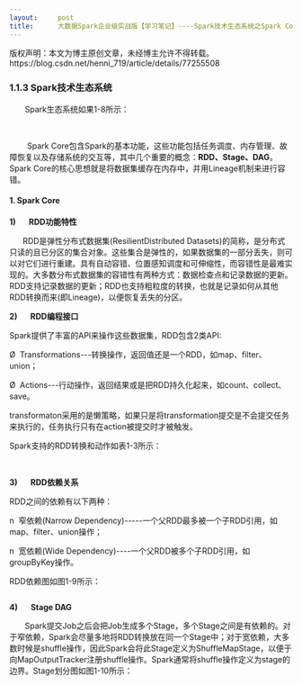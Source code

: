 ```yaml
---
layout:     post
title:      大数据Spark企业级实战版【学习笔记】----Spark技术生态系统之Spark Core
---
```

<div id="article_content" class="article_content clearfix csdn-tracking-statistics" data-pid="blog" data-mod="popu_307" data-dsm="post">
								<div class="article-copyright">
					版权声明：本文为博主原创文章，未经博主允许不得转载。					https://blog.csdn.net/henni_719/article/details/77255508				</div>
								            <link rel="stylesheet" href="https://csdnimg.cn/release/phoenix/template/css/ck_htmledit_views-f76675cdea.css">
						<div class="htmledit_views" id="content_views">
                
<h3>1.1.3 Spark技术生态系统</h3>
<p>       Spark生态系统如果1-8所示：</p>
<p>      <img src="https://img-blog.csdn.net/20170816170344731?watermark/2/text/aHR0cDovL2Jsb2cuY3Nkbi5uZXQvaGVubmlfNzE5/font/5a6L5L2T/fontsize/400/fill/I0JBQkFCMA==/dissolve/70/gravity/Center" alt=""></p>
<p>        Spark Core包含Spark的基本功能，这些功能包括任务调度、内存管理、故障恢复以及存储系统的交互等，其中几个重要的概念：<strong>RDD、Stage、DAG</strong>。Spark Core的核心思想就是将数据集缓存在内存中，并用Lineage机制来进行容错。</p>
<h4>1. Spark Core</h4>
<p><strong>1)       RDD功能特性</strong></p>
<p>      RDD是弹性分布式数据集(ResilientDistributed Datasets)的简称，是分布式只读的且已分区的集合对象。这些集合是弹性的，如果数据集的一部分丢失，则可以对它们进行重建。具有自动容错、位置感知调度和可伸缩性，而容错性是最难实现的。大多数分布式数据集的容错性有两种方式：数据检查点和记录数据的更新。RDD支持记录数据的更新；RDD也支持粗粒度的转换，也就是记录如何从其他RDD转换而来(即Lineage)，以便恢复丢失的分区。</p>
<p><strong>2)       RDD编程接口</strong></p>
<p>Spark提供了丰富的API来操作这些数据集，RDD包含2类API:</p>
<p>Ø  Transformations---转换操作，返回值还是一个RDD，如map、filter、union；</p>
<p>Ø  Actions---行动操作，返回结果或是把RDD持久化起来，如count、collect、save。</p>
<p>transformaton采用的是懒策略，如果只是将transformation提交是不会提交任务来执行的，任务执行只有在action被提交时才被触发。</p>
<p>Spark支持的RDD转换和动作如表1-3所示：</p>
<p>      <img src="https://img-blog.csdn.net/20170816170403350?watermark/2/text/aHR0cDovL2Jsb2cuY3Nkbi5uZXQvaGVubmlfNzE5/font/5a6L5L2T/fontsize/400/fill/I0JBQkFCMA==/dissolve/70/gravity/Center" alt=""></p>
<p><strong>3)       RDD依赖关系</strong></p>
<p>RDD之间的依赖有以下两种：</p>
<p>n  窄依赖(Narrow Dependency)-----一个父RDD最多被一个子RDD引用，如map、filter、union操作；</p>
<p>n  宽依赖(Wide Dependency)----一个父RDD被多个子RDD引用，如groupByKey操作。</p>
<p>RDD依赖图如图1-9所示：</p>
<p><img src="https://img-blog.csdn.net/20170816170653949?watermark/2/text/aHR0cDovL2Jsb2cuY3Nkbi5uZXQvaGVubmlfNzE5/font/5a6L5L2T/fontsize/400/fill/I0JBQkFCMA==/dissolve/70/gravity/Center" alt=""><br></p>
<p></p>
<p><strong>4)       Stage DAG</strong></p>
<p>       Spark提交Job之后会把Job生成多个Stage，多个Stage之间是有依赖的。对于窄依赖，Spark会尽量多地将RDD转换放在同一个Stage中；对于宽依赖，大多数时候是shuffle操作，因此Spark会将此Stage定义为ShuffleMapStage，以便于向MapOutputTracker注册shuffle操作。Spark通常将shuffle操作定义为stage的边界。Stage划分图如图1-10所示：</p>
<p><img src="https://img-blog.csdn.net/20170816170707842?watermark/2/text/aHR0cDovL2Jsb2cuY3Nkbi5uZXQvaGVubmlfNzE5/font/5a6L5L2T/fontsize/400/fill/I0JBQkFCMA==/dissolve/70/gravity/Center" alt="">     </p>
<p>    </p>
            </div>
                </div>